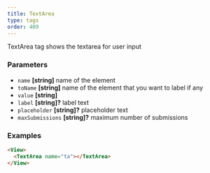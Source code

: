 ```yaml
---
title: TextArea
type: tags
order: 409
---
```


TextArea tag shows the textarea for user input

### Parameters

-   `name` **[string]** name of the element
-   `toName` **[string]** name of the element that you want to label if any
-   `value` **[string]** 
-   `label` **[string]?** label text
-   `placeholder` **[string]?** placeholder text
-   `maxSubmissions` **[string]?** maximum number of submissions

### Examples

```html
<View>
  <TextArea name="ta"></TextArea>
</View>
```
